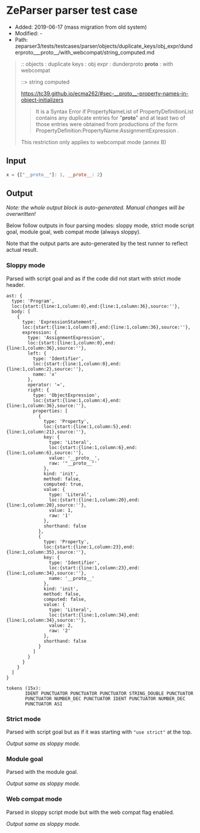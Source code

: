 # ZeParser parser test case

- Added: 2019-06-17 (mass migration from old system)
- Modified: -
- Path: zeparser3/tests/testcases/parser/objects/duplicate_keys/obj_expr/dunderproto___proto__/with_webcompat/string_computed.md

> :: objects : duplicate keys : obj expr : dunderproto __proto__ : with webcompat
>
> ::> string computed
> 
> https://tc39.github.io/ecma262/#sec-__proto__-property-names-in-object-initializers
> 
> > It is a Syntax Error if PropertyNameList of PropertyDefinitionList contains any duplicate entries for "__proto__" and at least two of those entries were obtained from productions of the form PropertyDefinition:PropertyName:AssignmentExpression .
> 
> This restriction only applies to webcompat mode (annex B)

## Input

`````js
x = {["__proto__"]: 1, __proto__: 2}
`````

## Output

_Note: the whole output block is auto-generated. Manual changes will be overwritten!_

Below follow outputs in four parsing modes: sloppy mode, strict mode script goal, module goal, web compat mode (always sloppy).

Note that the output parts are auto-generated by the test runner to reflect actual result.

### Sloppy mode

Parsed with script goal and as if the code did not start with strict mode header.

`````
ast: {
  type: 'Program',
  loc:{start:{line:1,column:0},end:{line:1,column:36},source:''},
  body: [
    {
      type: 'ExpressionStatement',
      loc:{start:{line:1,column:0},end:{line:1,column:36},source:''},
      expression: {
        type: 'AssignmentExpression',
        loc:{start:{line:1,column:0},end:{line:1,column:36},source:''},
        left: {
          type: 'Identifier',
          loc:{start:{line:1,column:0},end:{line:1,column:2},source:''},
          name: 'x'
        },
        operator: '=',
        right: {
          type: 'ObjectExpression',
          loc:{start:{line:1,column:4},end:{line:1,column:36},source:''},
          properties: [
            {
              type: 'Property',
              loc:{start:{line:1,column:5},end:{line:1,column:21},source:''},
              key: {
                type: 'Literal',
                loc:{start:{line:1,column:6},end:{line:1,column:6},source:''},
                value: '__proto__',
                raw: '"__proto__"'
              },
              kind: 'init',
              method: false,
              computed: true,
              value: {
                type: 'Literal',
                loc:{start:{line:1,column:20},end:{line:1,column:20},source:''},
                value: 1,
                raw: '1'
              },
              shorthand: false
            },
            {
              type: 'Property',
              loc:{start:{line:1,column:23},end:{line:1,column:35},source:''},
              key: {
                type: 'Identifier',
                loc:{start:{line:1,column:23},end:{line:1,column:34},source:''},
                name: '__proto__'
              },
              kind: 'init',
              method: false,
              computed: false,
              value: {
                type: 'Literal',
                loc:{start:{line:1,column:34},end:{line:1,column:34},source:''},
                value: 2,
                raw: '2'
              },
              shorthand: false
            }
          ]
        }
      }
    }
  ]
}

tokens (15x):
       IDENT PUNCTUATOR PUNCTUATOR PUNCTUATOR STRING_DOUBLE PUNCTUATOR
       PUNCTUATOR NUMBER_DEC PUNCTUATOR IDENT PUNCTUATOR NUMBER_DEC
       PUNCTUATOR ASI
`````

### Strict mode

Parsed with script goal but as if it was starting with `"use strict"` at the top.

_Output same as sloppy mode._

### Module goal

Parsed with the module goal.

_Output same as sloppy mode._

### Web compat mode

Parsed in sloppy script mode but with the web compat flag enabled.

_Output same as sloppy mode._
